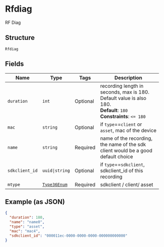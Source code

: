 
# Rfdiag

RF Diag

## Structure

`Rfdiag`

## Fields

| Name | Type | Tags | Description |
|  --- | --- | --- | --- |
| `duration` | `int` | Optional | recording length in seconds, max is 180. Default value is also 180.<br>**Default**: `180`<br>**Constraints**: `<= 180` |
| `mac` | `string` | Optional | if `type`==`client` or `asset`, mac of the device |
| `name` | `string` | Required | name of the recording, the name of the sdk client would be a good default choice |
| `sdkclient_id` | `uuid\|string` | Optional | if `type`==`sdkclient`, sdkclient_id of this recording |
| `mtype` | [`Type36Enum`](../../doc/models/type-36-enum.md) | Required | sdkclient / client/ asset |

## Example (as JSON)

```json
{
  "duration": 180,
  "name": "name0",
  "type": "asset",
  "mac": "mac4",
  "sdkclient_id": "000011ec-0000-0000-0000-000000000000"
}
```

